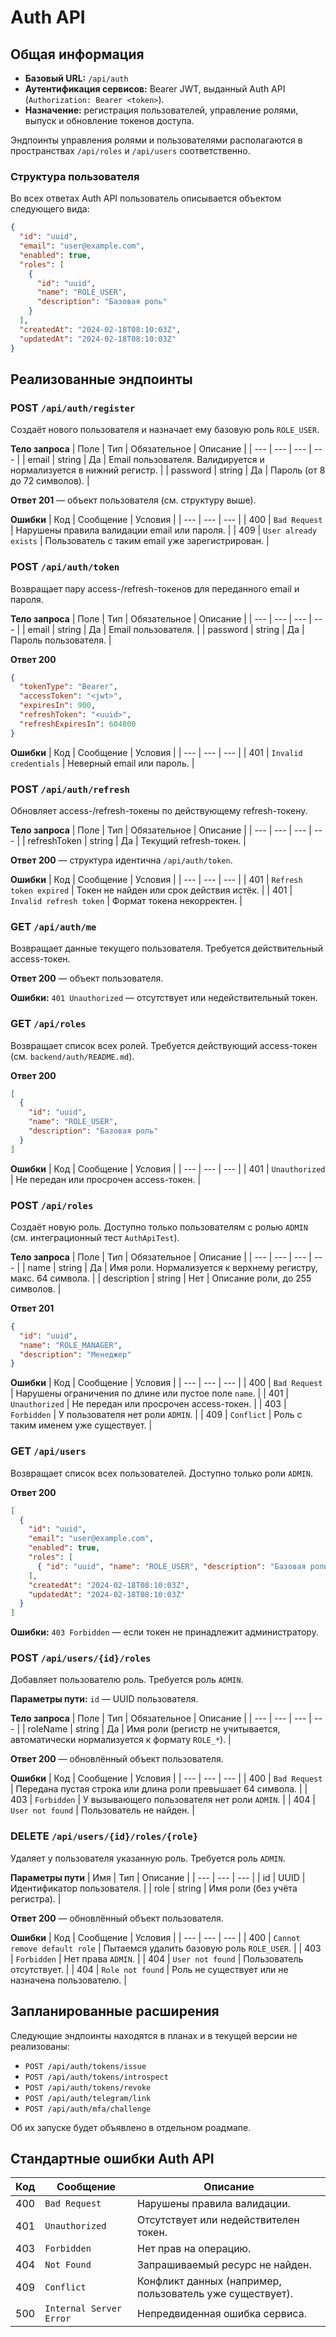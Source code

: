 # Auth API

## Общая информация
- **Базовый URL:** `/api/auth`
- **Аутентификация сервисов:** Bearer JWT, выданный Auth API (`Authorization: Bearer <token>`).
- **Назначение:** регистрация пользователей, управление ролями, выпуск и обновление токенов доступа.

Эндпоинты управления ролями и пользователями располагаются в пространствах `/api/roles` и `/api/users` соответственно.

### Структура пользователя
Во всех ответах Auth API пользователь описывается объектом следующего вида:

```json
{
  "id": "uuid",
  "email": "user@example.com",
  "enabled": true,
  "roles": [
    {
      "id": "uuid",
      "name": "ROLE_USER",
      "description": "Базовая роль"
    }
  ],
  "createdAt": "2024-02-18T08:10:03Z",
  "updatedAt": "2024-02-18T08:10:03Z"
}
```

## Реализованные эндпоинты

### POST `/api/auth/register`
Создаёт нового пользователя и назначает ему базовую роль `ROLE_USER`.

**Тело запроса**
| Поле | Тип | Обязательное | Описание |
| --- | --- | --- | --- |
| email | string | Да | Email пользователя. Валидируется и нормализуется в нижний регистр. |
| password | string | Да | Пароль (от 8 до 72 символов). |

**Ответ 201** — объект пользователя (см. структуру выше).

**Ошибки**
| Код | Сообщение | Условия |
| --- | --- | --- |
| 400 | `Bad Request` | Нарушены правила валидации email или пароля. |
| 409 | `User already exists` | Пользователь с таким email уже зарегистрирован. |

### POST `/api/auth/token`
Возвращает пару access-/refresh-токенов для переданного email и пароля.

**Тело запроса**
| Поле | Тип | Обязательное | Описание |
| --- | --- | --- | --- |
| email | string | Да | Email пользователя. |
| password | string | Да | Пароль пользователя. |

**Ответ 200**
```json
{
  "tokenType": "Bearer",
  "accessToken": "<jwt>",
  "expiresIn": 900,
  "refreshToken": "<uuid>",
  "refreshExpiresIn": 604800
}
```

**Ошибки**
| Код | Сообщение | Условия |
| --- | --- | --- |
| 401 | `Invalid credentials` | Неверный email или пароль. |

### POST `/api/auth/refresh`
Обновляет access-/refresh-токены по действующему refresh-токену.

**Тело запроса**
| Поле | Тип | Обязательное | Описание |
| --- | --- | --- | --- |
| refreshToken | string | Да | Текущий refresh-токен. |

**Ответ 200** — структура идентична `/api/auth/token`.

**Ошибки**
| Код | Сообщение | Условия |
| --- | --- | --- |
| 401 | `Refresh token expired` | Токен не найден или срок действия истёк. |
| 401 | `Invalid refresh token` | Формат токена некорректен. |

### GET `/api/auth/me`
Возвращает данные текущего пользователя. Требуется действительный access-токен.

**Ответ 200** — объект пользователя.

**Ошибки:** `401 Unauthorized` — отсутствует или недействительный токен.

### GET `/api/roles`
Возвращает список всех ролей. Требуется действующий access-токен (см. `backend/auth/README.md`).

**Ответ 200**
```json
[
  {
    "id": "uuid",
    "name": "ROLE_USER",
    "description": "Базовая роль"
  }
]
```

**Ошибки**
| Код | Сообщение | Условия |
| --- | --- | --- |
| 401 | `Unauthorized` | Не передан или просрочен access-токен. |

### POST `/api/roles`
Создаёт новую роль. Доступно только пользователям с ролью `ADMIN` (см. интеграционный тест `AuthApiTest`).

**Тело запроса**
| Поле | Тип | Обязательное | Описание |
| --- | --- | --- | --- |
| name | string | Да | Имя роли. Нормализуется к верхнему регистру, макс. 64 символа. |
| description | string | Нет | Описание роли, до 255 символов. |

**Ответ 201**
```json
{
  "id": "uuid",
  "name": "ROLE_MANAGER",
  "description": "Менеджер"
}
```

**Ошибки**
| Код | Сообщение | Условия |
| --- | --- | --- |
| 400 | `Bad Request` | Нарушены ограничения по длине или пустое поле `name`. |
| 401 | `Unauthorized` | Не передан или просрочен access-токен. |
| 403 | `Forbidden` | У пользователя нет роли `ADMIN`. |
| 409 | `Conflict` | Роль с таким именем уже существует. |

### GET `/api/users`
Возвращает список всех пользователей. Доступно только роли `ADMIN`.

**Ответ 200**
```json
[
  {
    "id": "uuid",
    "email": "user@example.com",
    "enabled": true,
    "roles": [
      { "id": "uuid", "name": "ROLE_USER", "description": "Базовая роль" }
    ],
    "createdAt": "2024-02-18T08:10:03Z",
    "updatedAt": "2024-02-18T08:10:03Z"
  }
]
```

**Ошибки:** `403 Forbidden` — если токен не принадлежит администратору.

### POST `/api/users/{id}/roles`
Добавляет пользователю роль. Требуется роль `ADMIN`.

**Параметры пути:** `id` — UUID пользователя.

**Тело запроса**
| Поле | Тип | Обязательное | Описание |
| --- | --- | --- | --- |
| roleName | string | Да | Имя роли (регистр не учитывается, автоматически нормализуется к формату `ROLE_*`). |

**Ответ 200** — обновлённый объект пользователя.

**Ошибки**
| Код | Сообщение | Условия |
| --- | --- | --- |
| 400 | `Bad Request` | Передана пустая строка или длина роли превышает 64 символа. |
| 403 | `Forbidden` | У вызывающего пользователя нет роли `ADMIN`. |
| 404 | `User not found` | Пользователь не найден. |

### DELETE `/api/users/{id}/roles/{role}`
Удаляет у пользователя указанную роль. Требуется роль `ADMIN`.

**Параметры пути**
| Имя | Тип | Описание |
| --- | --- | --- |
| id | UUID | Идентификатор пользователя. |
| role | string | Имя роли (без учёта регистра). |

**Ответ 200** — обновлённый объект пользователя.

**Ошибки**
| Код | Сообщение | Условия |
| --- | --- | --- |
| 400 | `Cannot remove default role` | Пытаемся удалить базовую роль `ROLE_USER`. |
| 403 | `Forbidden` | Нет права `ADMIN`. |
| 404 | `User not found` | Пользователь отсутствует. |
| 404 | `Role not found` | Роль не существует или не назначена пользователю. |

## Запланированные расширения
Следующие эндпоинты находятся в планах и в текущей версии не реализованы:

- `POST /api/auth/tokens/issue`
- `POST /api/auth/tokens/introspect`
- `POST /api/auth/tokens/revoke`
- `POST /api/auth/telegram/link`
- `POST /api/auth/mfa/challenge`

Об их запуске будет объявлено в отдельном роадмапе.

## Стандартные ошибки Auth API

| Код | Сообщение | Описание |
| --- | --- | --- |
| 400 | `Bad Request` | Нарушены правила валидации. |
| 401 | `Unauthorized` | Отсутствует или недействителен токен. |
| 403 | `Forbidden` | Нет прав на операцию. |
| 404 | `Not Found` | Запрашиваемый ресурс не найден. |
| 409 | `Conflict` | Конфликт данных (например, пользователь уже существует). |
| 500 | `Internal Server Error` | Непредвиденная ошибка сервиса. |
